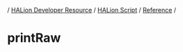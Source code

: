 / [HALion Developer Resource](../..//HALion-Developer-Resource.md) / [HALion Script](./HALion-Script.md) / [Reference](./Reference.md) /

# printRaw

